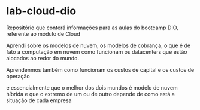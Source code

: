 # lab-cloud-dio
Repositório que conterá informações para as aulas do bootcamp DIO, referente ao módulo de Cloud


Aprendi sobre os modelos de nuvem, os modelos de cobrança, o que é de fato a computação em nuvem
como funcionam os datacenters que estão alocados ao redor do mundo.

Aprendenmos também como funcionam os custos de capital e os custos de operação

e essencialmente que o melhor dos dois mundos é modelo de nuvem híbrida e que o extremo de um ou 
de outro depende de como está a situação de cada empresa

